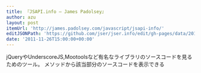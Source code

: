 ```yaml
---
title: 『JSAPI.info – James Padolsey』
author: azu
layout: post
itemUrl: 'http://james.padolsey.com/javascript/jsapi-info/'
editJSONPath: 'https://github.com/jser/jser.info/edit/gh-pages/data/2011/11/index.json'
date: '2011-11-26T15:00:00+00:00'
---
```

jQueryやUnderscoreJS,Mootoolsなど有名なライブラリのソースコードを見るためのツール。
メソッドから該当部分のソースコードを表示できる
